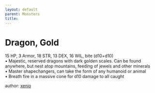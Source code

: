 ```yaml
---
layout: default
parent: Monsters 
title: 
--- 
```

# Dragon, Gold
15 HP, 3 Armor, 18 STR, 13 DEX, 16 WIL, bite (d10+d10)  
• Majestic, reserved dragons with dark golden scales. Can be found anywhere, but nest atop mountains, feeding of jewels and other minerals  
• Master shapechangers, can take the form of any humanoid or animal  
• Breath fire in a massive cone for d10 damage to all caught  




author: [xenio](https://xenioinabottle.blogspot.com/2021/02/classic-monsters-for-cairnito-part-1.html) 


